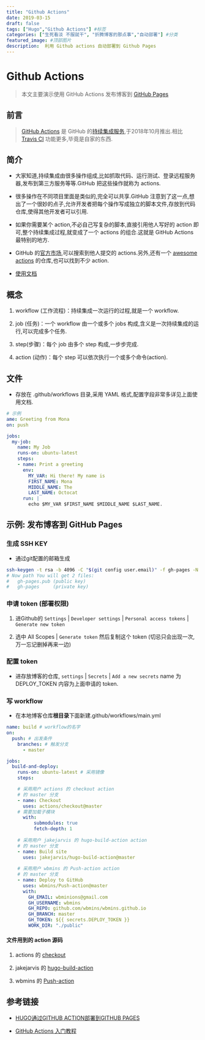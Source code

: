```yaml
---
title: "Github Actions"
date: 2019-03-15
draft: false
tags: ["Hugo","Github Actions"] #标签
categories: ["生死看淡 不服就干", "折腾博客的那点事","自动部署"] #分类
featured_image: #顶部图片
description:  利用 Github actions 自动部署到 Github Pages
---
```


# Github Actions

> 本文主要演示使用 GitHub Actions 发布博客到 [GitHub Pages](https://wbmins.github.io/2017/002/)
## 前言

> [GitHub Actions](https://github.com/features/actions) 是 GitHub 的[持续集成服务](http://www.ruanyifeng.com/blog/2015/09/continuous-integration.html),于2018年10月推出.相比 [Travis CI](https://travis-ci.org/) 功能更多,毕竟是自家的东西.

## 简介

- 大家知道,持续集成由很多操作组成,比如抓取代码、运行测试、登录远程服务器,发布到第三方服务等等.GitHub 把这些操作就称为 actions.

- 很多操作在不同项目里面是类似的,完全可以共享.GitHub 注意到了这一点,想出了一个很妙的点子,允许开发者把每个操作写成独立的脚本文件,存放到代码仓库,使得其他开发者可以引用.

- 如果你需要某个 action,不必自己写复杂的脚本,直接引用他人写好的 action 即可,整个持续集成过程,就变成了一个 actions 的组合.这就是 GitHub Actions 最特别的地方.

- GitHub 的[官方市场](https://github.com/marketplace?type=actions),可以搜索到他人提交的 actions.另外,还有一个 [awesome actions](https://github.com/sdras/awesome-actions) 的仓库,也可以找到不少 action.

- [使用文档](https://help.github.com/cn/actions/reference/workflow-syntax-for-github-actions)

## 概念

1. workflow (工作流程)：持续集成一次运行的过程,就是一个 workflow.

2. job (任务)：一个 workflow 由一个或多个 jobs 构成,含义是一次持续集成的运行,可以完成多个任务.

3. step(步骤)：每个 job 由多个 step 构成,一步步完成.

4. action (动作)：每个 step 可以依次执行一个或多个命令(action).

## 文件

- 存放在 .github/workflows 目录,采用 YAML 格式,配置字段非常多详见上面使用文档.

```yml
# 示例
ame: Greeting from Mona
on: push

jobs:
  my-job:
    name: My Job
    runs-on: ubuntu-latest
    steps:
    - name: Print a greeting
      env:
        MY_VAR: Hi there! My name is
        FIRST_NAME: Mona
        MIDDLE_NAME: The
        LAST_NAME: Octocat
      run: |
        echo $MY_VAR $FIRST_NAME $MIDDLE_NAME $LAST_NAME.
```

## 示例: 发布博客到 GitHub Pages

### 生成 SSH KEY

- 通过git配置的邮箱生成

```bash
ssh-keygen -t rsa -b 4096 -C "$(git config user.email)" -f gh-pages -N ""
# Now path You will get 2 files:
#   gh-pages.pub (public key)
#   gh-pages     (private key)
```

### 申请 token (部署权限)

1. 进Github的 `Settings` | `Developer settings` | `Personal access tokens` | `Generate new token`

2. 选中 All Scopes | `Generate token` 然后复制这个 token (切忌只会出现一次,万一忘记删掉再来一边)

### 配置 token

- 进存放博客的仓库, `settings` | `Secrets` | `Add a new secrets` name 为 DEPLOY_TOKEN 内容为上面申请的 token.

###  写 workflow

- 在本地博客仓库**根目录**下面新建.github/workflows/main.yml

```yml
name: build # workflow的名字
on:
  push: # 出发条件
    branches: # 触发分支
      - master

jobs:
  build-and-deploy:
    runs-on: ubuntu-latest # 采用镜像
    steps:

    # 采用用户 actions 的 checkout action
    # 的 master 分支
    - name: Checkout
      uses: actions/checkout@master
    # 需要加载子模块
      with:
          submodules: true
          fetch-depth: 1
    
    # 采用用户 jakejarvis 的 hugo-build-action action
    # 的 master 分支
    - name: Build site
      uses: jakejarvis/hugo-build-action@master
    
    # 采用用户 wbmins 的 Push-action action
    # 的 master 分支
    - name: Deploy to GitHub
      uses: wbmins/Push-action@master
      with:
        GH_EMAIL: wbminions@gmail.com
        GH_USERNAME: wbmins
        GH_REPO: github.com/wbmins/wbmins.github.io
        GH_BRANCH: master
        GH_TOKEN: ${{ secrets.DEPLOY_TOKEN }}
        WORK_DIR: "./public"
```

#### 文件用到的 action 源码

1. actions 的 [checkout](https://github.com/actions/checkout)

2. jakejarvis 的 [hugo-build-action](https://github.com/jakejarvis/hugo-build-action)

3. wbmins 的 [Push-action](https://github.com/wbmins/Push-action)


## 参考链接

- [HUGO通过GITHUB ACTION部署到GITHUB PAGES](https://tianhui.xin/blog/2019/11/17/hugousegithubactionstopages/)

- [GitHub Actions 入门教程](http://www.ruanyifeng.com/blog/2019/09/getting-started-with-github-actions.html)